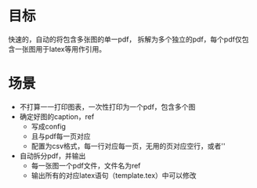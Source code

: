 # 目标
快速的，自动的将包含多张图的单一pdf，
拆解为多个独立的pdf，每个pdf仅包含一张图用于latex等用作引用。

# 场景
- 不打算一一打印图表，一次性打印为一个pdf，包含多个图
- 确定好图的caption，ref
  - 写成config
  - 且与pdf每一页对应
  - 配置为csv格式，每一行对应每一页，无用的页对应空行，或者''
- 自动拆分pdf，并输出
  - 每一张图一个pdf文件，文件名为ref
  - 输出所有的对应latex语句（template.tex）中可以修改
